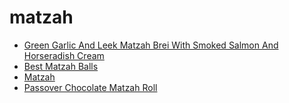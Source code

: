 # matzah

 * [Green Garlic And Leek Matzah Brei With Smoked Salmon And Horseradish Cream](../index/g/green-garlic-and-leek-matzah-brei-with-smoked-salmon-and-horseradish-cream.json)
 * [Best Matzah Balls](../index/b/best-matzah-balls.json)
 * [Matzah](../index/m/matzah.json)
 * [Passover Chocolate Matzah Roll](../index/p/passover-chocolate-matzah-roll.json)
